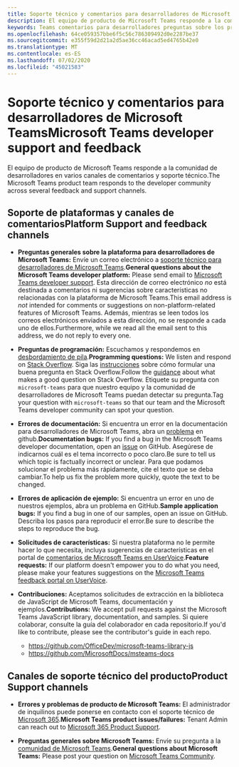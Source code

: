 ```yaml
---
title: Soporte técnico y comentarios para desarrolladores de Microsoft Teams
description: El equipo de producto de Microsoft Teams responde a la comunidad de desarrolladores en varios canales de comentarios y soporte técnico.
keywords: Teams comentarios para desarrolladores preguntas sobre los problemas póngase en contacto con el soporte solicitar errores contribuciones
ms.openlocfilehash: 64ce059357bbe6f5c56c786309492d0e2287be37
ms.sourcegitcommit: e355f59d2d21a2d5ae36cc46acad5ed4765b42e0
ms.translationtype: MT
ms.contentlocale: es-ES
ms.lasthandoff: 07/02/2020
ms.locfileid: "45021583"
---
```

# <a name="microsoft-teams-developer-support-and-feedback"></a><span data-ttu-id="ae088-104">Soporte técnico y comentarios para desarrolladores de Microsoft Teams</span><span class="sxs-lookup"><span data-stu-id="ae088-104">Microsoft Teams developer support and feedback</span></span>

<span data-ttu-id="ae088-105">El equipo de producto de Microsoft Teams responde a la comunidad de desarrolladores en varios canales de comentarios y soporte técnico.</span><span class="sxs-lookup"><span data-stu-id="ae088-105">The Microsoft Teams product team responds to the developer community across several feedback and support channels.</span></span>

## <a name="platform-support-and-feedback-channels"></a><span data-ttu-id="ae088-106">Soporte de plataformas y canales de comentarios</span><span class="sxs-lookup"><span data-stu-id="ae088-106">Platform Support and feedback channels</span></span>

- <span data-ttu-id="ae088-107">**Preguntas generales sobre la plataforma para desarrolladores de Microsoft Teams:** Envíe un correo electrónico a [soporte técnico para desarrolladores de Microsoft Teams](mailto:microsoftteamsdev@microsoft.com).</span><span class="sxs-lookup"><span data-stu-id="ae088-107">**General questions about the Microsoft Teams developer platform:** Please send email to [Microsoft Teams developer support](mailto:microsoftteamsdev@microsoft.com).</span></span> <span data-ttu-id="ae088-108">Esta dirección de correo electrónico _no_ está destinada a comentarios ni sugerencias sobre características no relacionadas con la plataforma de Microsoft Teams.</span><span class="sxs-lookup"><span data-stu-id="ae088-108">This email address is _not_ intended for comments or suggestions on non-platform-related features of Microsoft Teams.</span></span> <span data-ttu-id="ae088-109">Además, mientras se leen todos los correos electrónicos enviados a esta dirección, no se responde a cada uno de ellos.</span><span class="sxs-lookup"><span data-stu-id="ae088-109">Furthermore, while we read all the email sent to this address, we do not reply to every one.</span></span>

- <span data-ttu-id="ae088-110">**Preguntas de programación:** Escuchamos y respondemos en [desbordamiento de pila](http://stackoverflow.com/questions/tagged/microsoft-teams).</span><span class="sxs-lookup"><span data-stu-id="ae088-110">**Programming questions:** We listen and respond on [Stack Overflow](http://stackoverflow.com/questions/tagged/microsoft-teams).</span></span> <span data-ttu-id="ae088-111">Siga las [instrucciones](http://stackoverflow.com/tour) sobre cómo formular una buena pregunta en Stack Overflow.</span><span class="sxs-lookup"><span data-stu-id="ae088-111">Follow the [guidance](http://stackoverflow.com/tour) about what makes a good question on Stack Overflow.</span></span> <span data-ttu-id="ae088-112">Etiquete su pregunta con `microsoft-teams` para que nuestro equipo y la comunidad de desarrolladores de Microsoft Teams puedan detectar su pregunta.</span><span class="sxs-lookup"><span data-stu-id="ae088-112">Tag your question with `microsoft-teams` so that our team and the Microsoft Teams developer community can spot your question.</span></span>

- <span data-ttu-id="ae088-113">**Errores de documentación:** Si encuentra un error en la documentación para desarrolladores de Microsoft Teams, abra un [problema](https://github.com/MicrosoftDocs/msteams-docs/issues) en github.</span><span class="sxs-lookup"><span data-stu-id="ae088-113">**Documentation bugs:** If you find a bug in the Microsoft Teams developer documentation, open an [issue](https://github.com/MicrosoftDocs/msteams-docs/issues) on GitHub.</span></span> <span data-ttu-id="ae088-114">Asegúrese de indicarnos cuál es el tema incorrecto o poco claro.</span><span class="sxs-lookup"><span data-stu-id="ae088-114">Be sure to tell us which topic is factually incorrect or unclear.</span></span> <span data-ttu-id="ae088-115">Para que podamos solucionar el problema más rápidamente, cite el texto que se deba cambiar.</span><span class="sxs-lookup"><span data-stu-id="ae088-115">To help us fix the problem more quickly, quote the text to be changed.</span></span>

- <span data-ttu-id="ae088-116">**Errores de aplicación de ejemplo:** Si encuentra un error en uno de nuestros ejemplos, abra un problema en GitHub.</span><span class="sxs-lookup"><span data-stu-id="ae088-116">**Sample application bugs:** If you find a bug in one of our samples, open an issue on GitHub.</span></span> <span data-ttu-id="ae088-117">Describa los pasos para reproducir el error.</span><span class="sxs-lookup"><span data-stu-id="ae088-117">Be sure to describe the steps to reproduce the bug.</span></span>

- <span data-ttu-id="ae088-118">**Solicitudes de características:** Si nuestra plataforma no le permite hacer lo que necesita, incluya sugerencias de características en el portal de [comentarios de Microsoft Teams en UserVoice](https://aka.ms/microsoftteamsplatformsuggestions).</span><span class="sxs-lookup"><span data-stu-id="ae088-118">**Feature requests:** If our platform doesn't empower you to do what you need, please make your features suggestions on the [Microsoft Teams feedback portal on UserVoice](https://aka.ms/microsoftteamsplatformsuggestions).</span></span>

- <span data-ttu-id="ae088-119">**Contribuciones:** Aceptamos solicitudes de extracción en la biblioteca de JavaScript de Microsoft Teams, documentación y ejemplos.</span><span class="sxs-lookup"><span data-stu-id="ae088-119">**Contributions:** We accept pull requests against the Microsoft Teams JavaScript library, documentation, and samples.</span></span> <span data-ttu-id="ae088-120">Si quiere colaborar, consulte la guía del colaborador en cada repositorio.</span><span class="sxs-lookup"><span data-stu-id="ae088-120">If you'd like to contribute, please see the contributor's guide in each repo.</span></span>

  * https://github.com/OfficeDev/microsoft-teams-library-js
  * https://github.com/MicrosoftDocs/msteams-docs

## <a name="product-support-channels"></a><span data-ttu-id="ae088-121">Canales de soporte técnico del producto</span><span class="sxs-lookup"><span data-stu-id="ae088-121">Product Support channels</span></span>
- <span data-ttu-id="ae088-122">**Errores y problemas de producto de Microsoft Teams:** El administrador de inquilinos puede ponerse en contacto con el soporte técnico de [Microsoft 365](https://docs.microsoft.com/microsoft-365/admin/contact-support-for-business-products?view=o365-worldwide&tabs=online).</span><span class="sxs-lookup"><span data-stu-id="ae088-122">**Microsoft Teams product issues/failures:** Tenant Admin can reach out to [Microsoft 365 Product Support](https://docs.microsoft.com/microsoft-365/admin/contact-support-for-business-products?view=o365-worldwide&tabs=online).</span></span>

- <span data-ttu-id="ae088-123">**Preguntas generales sobre Microsoft Teams:** Envíe su pregunta a la [comunidad de Microsoft Teams](https://answers.microsoft.com/en-us/msteams/forum).</span><span class="sxs-lookup"><span data-stu-id="ae088-123">**General questions about Microsoft Teams:** Please post your question on [Microsoft Teams Community](https://answers.microsoft.com/en-us/msteams/forum).</span></span>
